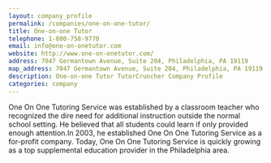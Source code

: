 ```yaml
---
layout: company_profile
permalink: /companies/one-on-one-tutor/
title: One-on-one Tutor
telephone: 1-800-758-9770
email: info@one-on-onetutor.com
website: http://www.one-on-onetutor.com/
address: 7047 Germantown Avenue, Suite 204, Philadelphia, PA 19119
map_address: 7047 Germantown Avenue, Suite 204, Philadelphia, PA 19119
description: One-on-one Tutor TutorCruncher Company Profile
categories: company
---
```

One On One Tutoring Service was established by a classroom teacher who recognized the dire need for additional instruction outside the normal school setting. He believed that all students could learn if only provided enough attention.In 2003, he established One On One Tutoring Service as a for-profit company. Today, One On One Tutoring Service is quickly growing as a top supplemental education provider in the Philadelphia area.

